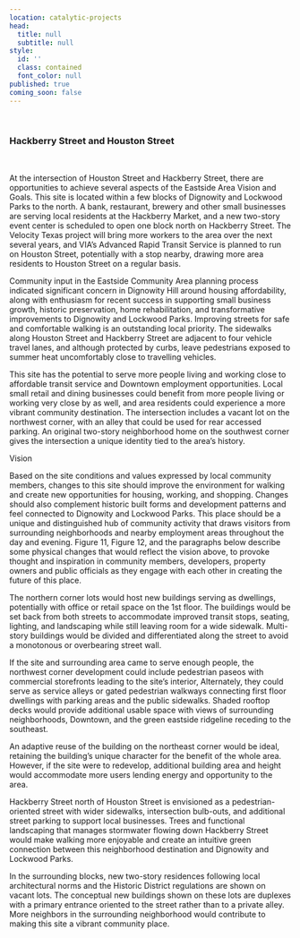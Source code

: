 ```yaml
---
location: catalytic-projects
head:
  title: null
  subtitle: null
style:
  id: ''
  class: contained
  font_color: null
published: true
coming_soon: false
---
```


<p>&nbsp;</p>
<!-- <div class="row">
<div class="col-md-12" style="margin-bottom: 2em;">
  <img data-src="http://via.placeholder.com/1260X1260">
</div>
</div> -->
<div class="">
<h3>Hackberry Street and Houston Street</h3>
<p>&nbsp;</p>
<p>At the intersection of Houston Street and Hackberry Street, there are opportunities to achieve several aspects of the Eastside Area Vision and Goals. This site is located within a few blocks of Dignowity and Lockwood Parks to the north. A bank, restaurant, brewery and other small businesses are serving local residents at the Hackberry Market, and a new two-story event center is scheduled to open one block north on Hackberry Street. The Velocity Texas project will bring more workers to the area over the next several years, and VIA&rsquo;s Advanced Rapid Transit Service is planned to run on Houston Street, potentially with a stop nearby, drawing more area residents to Houston Street on a regular basis.</p>
<p>Community input in the Eastside Community Area planning process indicated significant concern in Dignowity Hill around housing affordability, along with enthusiasm for recent success in supporting small business growth, historic preservation, home rehabilitation, and transformative improvements to Dignowity and Lockwood Parks. Improving streets for safe and comfortable walking is an outstanding local priority. The sidewalks along Houston Street and Hackberry Street are adjacent to four vehicle travel lanes, and although protected by curbs, leave pedestrians exposed to summer heat uncomfortably close to travelling vehicles.</p>
<p>This site has the potential to serve more people living and working close to affordable transit service and Downtown employment opportunities. Local small retail and dining businesses could benefit from more people living or working very close by as well, and area residents could experience a more vibrant community destination. The intersection includes a vacant lot on the northwest corner, with an alley that could be used for rear accessed parking. An original two-story neighborhood home on the southwest corner gives the intersection a unique identity tied to the area&rsquo;s history.</p>
<p>Vision</p>
<p>Based on the site conditions and values expressed by local community members, changes to this site&nbsp;should improve the environment for walking and create new opportunities for housing, working, and&nbsp;shopping. Changes should also complement historic built forms and development patterns and feel&nbsp;connected to Dignowity and Lockwood Parks. This place should be a unique and distinguished hub of&nbsp;community activity that draws visitors from surrounding neighborhoods and nearby employment areas&nbsp;throughout the day and evening. Figure 11, Figure 12, and the paragraphs below describe some physical&nbsp;changes that would reflect the vision above, to provoke thought and inspiration in community members,&nbsp;developers, property owners and public officials as they engage with each other in creating the future of&nbsp;this place.</p>
<p>The northern corner lots would host new buildings serving as dwellings, potentially with office or retail&nbsp;space on the 1st floor. The buildings would be set back from both streets to accommodate improved&nbsp;transit stops, seating, lighting, and landscaping while still leaving room for a wide sidewalk. Multi-story&nbsp;buildings would be divided and differentiated along the street to avoid a monotonous or overbearing&nbsp;street wall.</p>
<p>If the site and surrounding area came to serve enough people, the northwest corner development could&nbsp;include pedestrian paseos with commercial storefronts leading to the site&rsquo;s interior, Alternately, they&nbsp;could serve as service alleys or gated pedestrian walkways connecting first floor dwellings with parking&nbsp;areas and the public sidewalks. Shaded rooftop decks would provide additional usable space with views&nbsp;of surrounding neighborhoods, Downtown, and the green eastside ridgeline receding to the southeast.</p>
<p>An adaptive reuse of the building on the northeast corner would be ideal, retaining the building&rsquo;s unique&nbsp;character for the benefit of the whole area. However, if the site were to redevelop, additional building&nbsp;area and height would accommodate more users lending energy and opportunity to the area.</p>
<p>Hackberry Street north of Houston Street is envisioned as a pedestrian-oriented street with wider&nbsp;sidewalks, intersection bulb-outs, and additional street parking to support local businesses. Trees and&nbsp;functional landscaping that manages stormwater flowing down Hackberry Street would make walking&nbsp;more enjoyable and create an intuitive green connection between this neighborhood destination and&nbsp;Dignowity and Lockwood Parks.</p>
<p>In the surrounding blocks, new two-story residences following local architectural norms and the Historic&nbsp;District regulations are shown on vacant lots. The conceptual new buildings shown on these lots are&nbsp;duplexes with a primary entrance oriented to the street rather than to a private alley. More neighbors in&nbsp;the surrounding neighborhood would contribute to making this site a vibrant community place.</p>
<p>&nbsp;</p>
</div>
